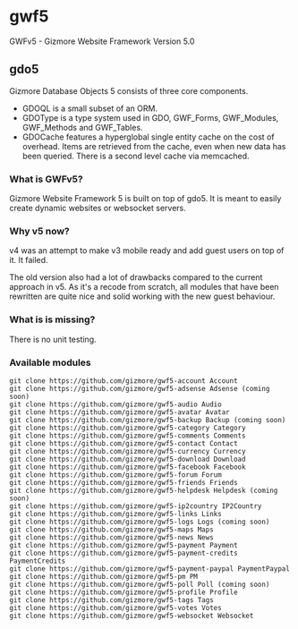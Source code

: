 # gwf5

GWFv5 - Gizmore Website Framework Version 5.0


## gdo5


Gizmore Database Objects 5 consists of three core components.

- GDOQL is a small subset of an ORM.
- GDOType is a type system used in GDO, GWF_Forms, GWF_Modules, GWF_Methods and GWF_Tables.
- GDOCache features a hyperglobal single entity cache on the cost of overhead.
  Items are retrieved from the cache, even when new data has been queried.
  There is a second level cache via memcached.



### What is GWFv5?

Gizmore Website Framework 5 is built on top of gdo5.
It is meant to easily create dynamic websites or websocket servers.


### Why v5 now?

v4 was an attempt to make v3 mobile ready and add guest users on top of it. It failed.

The old version also had a lot of drawbacks compared to the current approach in v5.
As it's a recode from scratch, all modules that have been rewritten are quite nice and solid working with the new guest behaviour.


### What is is missing?

There is no unit testing.


### Available modules


    git clone https://github.com/gizmore/gwf5-account Account
    git clone https://github.com/gizmore/gwf5-adsense Adsense (coming soon)
    git clone https://github.com/gizmore/gwf5-audio Audio
    git clone https://github.com/gizmore/gwf5-avatar Avatar
    git clone https://github.com/gizmore/gwf5-backup Backup (coming soon)
    git clone https://github.com/gizmore/gwf5-category Category
    git clone https://github.com/gizmore/gwf5-comments Comments
    git clone https://github.com/gizmore/gwf5-contact Contact
    git clone https://github.com/gizmore/gwf5-currency Currency
    git clone https://github.com/gizmore/gwf5-download Download
    git clone https://github.com/gizmore/gwf5-facebook Facebook
    git clone https://github.com/gizmore/gwf5-forum Forum
    git clone https://github.com/gizmore/gwf5-friends Friends
    git clone https://github.com/gizmore/gwf5-helpdesk Helpdesk (coming soon)
    git clone https://github.com/gizmore/gwf5-ip2country IP2Country
    git clone https://github.com/gizmore/gwf5-links Links
    git clone https://github.com/gizmore/gwf5-logs Logs (coming soon)
    git clone https://github.com/gizmore/gwf5-maps Maps
    git clone https://github.com/gizmore/gwf5-news News
    git clone https://github.com/gizmore/gwf5-payment Payment
    git clone https://github.com/gizmore/gwf5-payment-credits PaymentCredits
    git clone https://github.com/gizmore/gwf5-payment-paypal PaymentPaypal
    git clone https://github.com/gizmore/gwf5-pm PM
    git clone https://github.com/gizmore/gwf5-poll Poll (coming soon)
    git clone https://github.com/gizmore/gwf5-profile Profile
    git clone https://github.com/gizmore/gwf5-tags Tags
    git clone https://github.com/gizmore/gwf5-votes Votes
    git clone https://github.com/gizmore/gwf5-websocket Websocket

